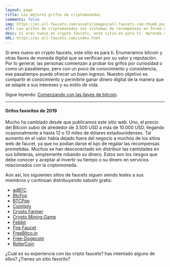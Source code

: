 ```yaml
---
layout: page
title: Los mejores grifos de criptomonedas
comments: false
img: https://es.all-faucets.com/assets/images/all-faucets.com-thumb.png
alt: Los grifos de criptomonedas son sistemas de recompensas en forma de un sitio web o una aplicación que dispensan monedas gratis.
desc: Si eres nuevo en crypto faucets, este sitio es para ti. Aprenda a maximizar el valor de su tiempo y esfuerzo mientras reclama desde sitios de grifos de bitcoin gratuitos.
URL: https://es.all-faucets.com/index.html
---
```

<link rel="stylesheet" href="https://cdnjs.cloudflare.com/ajax/libs/normalize/5.0.0/normalize.min.css">

Si eres nuevo en crypto faucets, este sitio es para ti. Enumeramos bitcoin y otras llaves de moneda digital que se verifican por su valor y reputación. Por lo general, las personas comienzan a probar los grifos por curiosidad o como un pasatiempo, pero con un poco de conocimiento y consistencia, ese pasatiempo puede ofrecer un buen ingreso. Nuestro objetivo es compartir el conocimiento y permitirle ganar dinero digital de la manera que se adapte a sus intereses y su estilo de vida.

Sigue leyendo: <a href="https://es.all-faucets.com/daily/2019/12/12/index.html">Comenzando con las llaves de bitcoin</a>.

---
#### Grifos favoritos de 2019

Mucho ha cambiado desde que publicamos este sitio web. Uno, el precio del Bitcoin subió de alrededor de 3.500 USD a más de 10.000 USD, llegando ocasionalmente a hasta 12 o 13 miles de dólares estadounidenses. Tal aumento en el valor había dejado fuera del negocio a muchos de los sitios web de faucet, ya que no podían darse el lujo de regalar las recompensas prometidas. Muchos se han desconectado sin distribuir las cantidades en sus billeteras, simplemente robando su dinero. Estos son los riesgos que debe conocer y aceptar al invertir su tiempo o su dinero en servicios relacionados con la criptomoneda.

Aún así, los siguientes sitios de faucets siguen siendo leales a sus miembros y continúan distribuyendo satoshi gratis:

- <a href="http://bit.ly/www-adbtc" target="_blank">adBTC</a>
- <a href="http://bit.ly/www-btcfox" target="_blank">BtcFox</a>
- <a href="http://bit.ly/www-btcpop" target="_blank">BTCPop</a>
- <a href="http://bit.ly/www-cointiply" target="_blank">Cointiply</a>
- <a href="http://bit.ly/www-cryptofarmer" target="_blank">Crypto Farmer</a>
- <a href="http://bit.ly/www-cryptomininggame" target="_blank">Crypto Mining Game</a>
- <a href="http://bit.ly/www-febbit" target="_blank">Febbit</a>
- <a href="http://bit.ly/www-firefaucet" target="_blank">Fire Faucet</a>
- <a href="http://bit.ly/www-freebitcoin" target="_blank">FreeBitco.in</a>
- <a href="http://bit.ly/www-free-dogecoin" target="_blank">Free-Dogecoin</a>
- <a href="http://bit.ly/www-rollercoin" target="_blank">RollerCoin</a>

¿Cuál es su experiencia con las cripto faucets? has intentado alguno de ellos? ¿Tienes un sitio favorito?

<div id="commento"></div>
<script src="https://cdn.commento.io/js/commento.js"></script>
